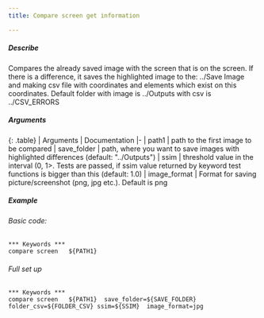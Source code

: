```yaml
---
title: Compare screen get information

---
```

##### Describe
Compares the already saved image with the screen that is on the screen. If there is a difference, it saves the
highlighted image to the: ../Save Image and making csv file with coordinates and elements which exist on this
coordinates. Default folder with image is ../Outputs with  csv is ../CSV_ERRORS

##### Arguments

<div class="table-responsive">

{: .table}
| Arguments | Documentation
|-
| path1 | path to the first image to be compared
| save_folder | path, where you want to save images with highlighted differences (default: "../Outputs")
| ssim | threshold value in the interval (0, 1>. Tests are passed, if ssim value returned by keyword test functions is bigger than this (default: 1.0)
| image_format | Format for saving picture/screenshot (png, jpg etc.). Default is png

</div>

##### Example

###### Basic code:
```robotframework
*** Keywords ***
compare screen   ${PATH1}
```

###### Full set up
```robotframework
*** Keywords ***
compare screen   ${PATH1}  save_folder=${SAVE_FOLDER}  folder_csv=${FOLDER_CSV} ssim=${SSIM}  image_format=jpg
```